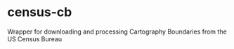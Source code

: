 # census-cb
Wrapper for downloading and processing Cartography Boundaries from the US Census Bureau

